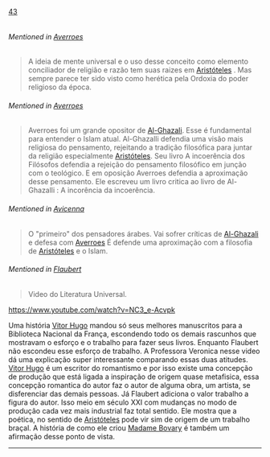 [43](https://github.com/guilhermeprokisch/ideias/issues/43) 
###### 

 


###### Mentioned in [Averroes](Averroes)  
 > A ideia de mente universal e o uso desse conceito como elemento conciliador de religião e razão tem suas raizes em [Aristóteles](Aristóteles) . Mas sempre parece ter sido visto como herética pela Ordoxia do poder religioso da época.


###### Mentioned in [Averroes](Averroes)  
 > Averroes foi um grande opositor de [Al-Ghazali](Al-Ghazali). Esse é fundamental para entender o Islam atual. Al-Ghazalli defendia uma visão mais religiosa do pensamento, rejeitando a tradição filosófica para juntar da religião especialmente [Aristóteles](Aristóteles). Seu livro A incoerência dos Filósofos defendia a rejeição do pensamento filosófico em junção com o teológico. E em oposição Averroes defendia a aproximação desse pensamento. Ele escreveu um livro critica ao livro de Al-Ghazalli : A incorência da incoerência.


###### Mentioned in [Avicenna](Avicenna)  
 > O "primeiro" dos pensadores árabes. Vai sofrer críticas de [Al-Ghazali](Al-Ghazali) e defesa com [Averroes](Averroes)
É defende uma aproximação com a filosofia de [Aristóteles](Aristóteles) e o Islam.


###### Mentioned in [Flaubert](Flaubert)  
 > Video do Literatura Universal.

https://www.youtube.com/watch?v=NC3_e-Acvpk

Uma história
[Vitor Hugo](Vitor-Hugo) mandou  só seus melhores manuscritos para a Biblioteca Nacional da França, escondendo todo os demais rascunhos que mostravam o esforço e o trabalho para fazer seus livros. Enquanto Flaubert não escondeu esse esforço de trabalho. A Professora Veronica nesse video dá uma explicação super interessante comparando essas duas atitudes. [Vitor Hugo](Vitor-Hugo) é um escritor do romantismo e por isso existe uma concepção de produção que está ligada a inspiração de origem quase metafisica, essa concepção romantica do autor faz o autor de alguma obra, um artista, se disferenciar das demais pessoas. Já Flaubert adiciona o valor trabalho a figura do autor. Isso meio em século XXI com mudanças no modo de produção cada vez mais industrial faz total sentido. Ele mostra que a poética, no sentido de [Aristóteles](Aristóteles) pode vir sim de origem de um trabalho braçal. A história de como ele criou [Madame Bovary](Madame-Bovary)  é também um afirmação desse ponto de vista.

-------------------------------------------------------------------------------

